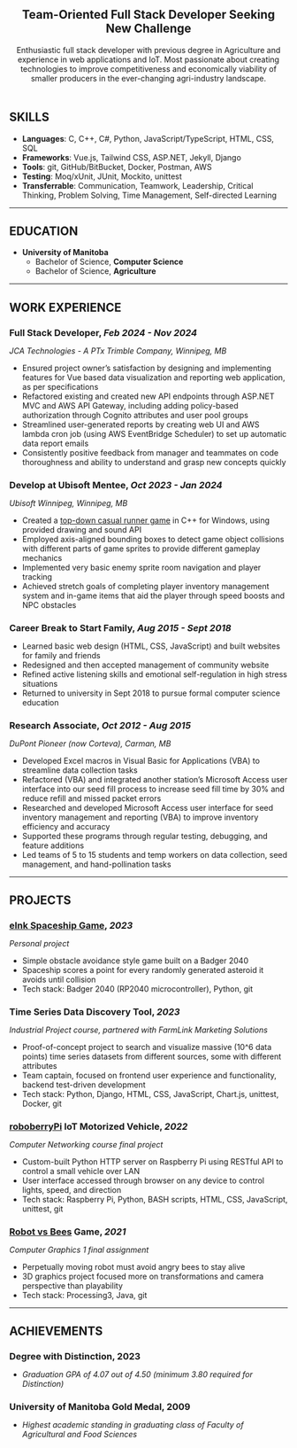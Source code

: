 <style>
  h3 {
    margin-bottom: 0;
  }
</style>


<h2 style="padding-top: 10px; text-align: center;">Team-Oriented Full Stack Developer Seeking New Challenge</h2>

<p style="padding-bottom: 20px; text-align: center;">Enthusiastic full stack developer with previous degree in Agriculture and experience in web applications and IoT. Most passionate about creating technologies to improve competitiveness and economically viability of smaller
producers in the ever-changing agri-industry landscape.</p>



## SKILLS

* **Languages**: C, C++, C#, Python, JavaScript/TypeScript, HTML, CSS, SQL
* **Frameworks**: Vue.js, Tailwind CSS, ASP.NET, Jekyll, Django
* **Tools**: git, GitHub/BitBucket, Docker, Postman, AWS
* **Testing**: Moq/xUnit, JUnit, Mockito, unittest
* **Transferrable**: Communication, Teamwork, Leadership, Critical Thinking, Problem Solving, Time Management, Self-directed Learning


__________________
## EDUCATION
* **University of Manitoba**
  * Bachelor of Science, **Computer Science**
  * Bachelor of Science, **Agriculture**


_________________
## WORK EXPERIENCE

### Full Stack Developer, _Feb 2024 - Nov 2024_
_JCA Technologies - A PTx Trimble Company, Winnipeg, MB_
* Ensured project owner’s satisfaction by designing and implementing features for Vue based data visualization and reporting web application, as per specifications 
* Refactored existing and created new API endpoints through ASP.NET MVC and AWS API Gateway, including adding policy-based authorization through Cognito attributes and user pool groups 
* Streamlined user-generated reports by creating web UI and AWS lambda cron job (using AWS EventBridge Scheduler) to set up automatic data report emails 
* Consistently positive feedback from manager and teammates on code thoroughness and ability to understand and grasp new concepts quickly

### Develop at Ubisoft Mentee, _Oct 2023 - Jan 2024_
_Ubisoft Winnipeg, Winnipeg, MB_
* Created a [top-down casual runner game](https://youtu.be/tchyZzhxmv4) in C++ for Windows, using provided drawing and sound API 
* Employed axis-aligned bounding boxes to detect game object collisions with different parts of game sprites to provide different gameplay mechanics 
* Implemented very basic enemy sprite room navigation and player tracking 
* Achieved stretch goals of completing player inventory management system and in-game items that aid the player through speed boosts and NPC obstacles 

### Career Break to Start Family, _Aug 2015 - Sept 2018_
* Learned basic web design (HTML, CSS, JavaScript) and built websites for family and friends
* Redesigned and then accepted management of community website
* Refined active listening skills and emotional self-regulation in high stress situations
* Returned to university in Sept 2018 to pursue formal computer science education

### Research Associate, _Oct 2012 - Aug 2015_
_DuPont Pioneer (now Corteva), Carman, MB_
* Developed Excel macros in Visual Basic for Applications (VBA) to streamline data collection tasks
* Refactored (VBA) and integrated another station’s Microsoft Access user interface into our seed fill process to increase seed fill time by 30% and reduce refill and missed packet errors
* Researched and developed Microsoft Access user interface for seed inventory management and reporting (VBA) to improve inventory efficiency and accuracy
* Supported these programs through regular testing, debugging, and feature additions
* Led teams of 5 to 15 students and temp workers on data collection, seed management, and hand-pollination tasks


_________________
## PROJECTS

### [eInk Spaceship Game](https://github.com/galbrame/badger2040-spaceship), _2023_
_Personal project_
* Simple obstacle avoidance style game built on a Badger 2040
* Spaceship scores a point for every randomly generated asteroid it avoids until collision
* Tech stack: Badger 2040 (RP2040 microcontroller), Python, git

### Time Series Data Discovery Tool, _2023_
_Industrial Project course, partnered with FarmLink Marketing Solutions_
* Proof-of-concept project to search and visualize massive (10^6 data points) time series datasets from different sources, some with different attributes
* Team captain, focused on frontend user experience and functionality, backend test-driven development
* Tech stack: Python, Django, HTML, CSS, JavaScript, Chart.js, unittest, Docker, git

### [roboberryPi](https://github.com/galbrame/roboberryPi) IoT Motorized Vehicle, _2022_
_Computer Networking course final project_
* Custom-built Python HTTP server on Raspberry Pi using RESTful API to control a small vehicle over LAN
* User interface accessed through browser on any device to control lights, speed, and direction
* Tech stack: Raspberry Pi, Python, BASH scripts, HTML, CSS, JavaScript, unittest, git

### [Robot vs Bees](https://github.com/galbrame/RobotVsBees) Game, _2021_
_Computer Graphics 1 final assignment_
* Perpetually moving robot must avoid angry bees to stay alive
* 3D graphics project focused more on transformations and camera perspective than playability
* Tech stack: Processing3, Java, git


_________________
## ACHIEVEMENTS
### Degree with Distinction, 2023
* _Graduation GPA of 4.07 out of 4.50 (minimum 3.80 required for Distinction)_

### University of Manitoba Gold Medal, 2009
* _Highest academic standing in graduating class of Faculty of Agricultural and Food Sciences_
